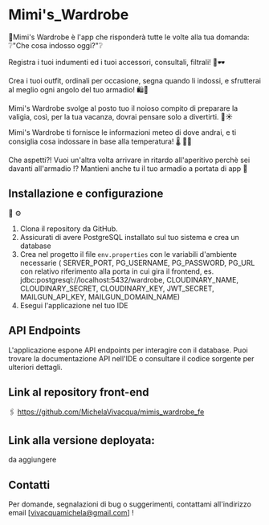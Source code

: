 # Mimi's_Wardrobe

🎀Mimi's Wardrobe è l'app che risponderà tutte le volte alla tua domanda: ❔"Che cosa indosso oggi?"❔

Registra i tuoi indumenti ed i tuoi accessori, consultali, filtrali! 👗🕶️

Crea i tuoi outfit, ordinali per occasione, segna quando li indossi,
e sfrutterai al meglio ogni angolo del tuo armadio! 🛍️👠

Mimi's Wardrobe svolge al posto tuo il noioso compito di preparare la valigia, così, per la tua vacanza, dovrai pensare solo a divertirti. 🧳☀

Mimi's Wardrobe ti fornisce le informazioni meteo di dove andrai, e ti consiglia cosa indossare in base alla temperatura! 🌡 👙🧥

Che aspetti?! Vuoi un'altra volta arrivare in ritardo all'aperitivo perchè sei davanti all'armadio ⁉️
Mantieni anche tu il tuo armadio a portata di app 📱

## Installazione e configurazione

🔧 ⚙️

1. Clona il repository da GitHub.
2. Assicurati di avere PostgreSQL installato sul tuo sistema e crea un database
3. Crea nel progetto il file `env.properties` con le variabili d'ambiente necessarie ( SERVER_PORT, PG_USERNAME, PG_PASSWORD, PG_URL con relativo riferimento alla porta in cui gira il frontend, es. jdbc:postgresql://localhost:5432/wardrobe, CLOUDINARY_NAME, CLOUDINARY_SECRET, CLOUDINARY_KEY, JWT_SECRET, MAILGUN_API_KEY, MAILGUN_DOMAIN_NAME)
4. Esegui l'applicazione nel tuo IDE

## API Endpoints

L'applicazione espone API endpoints per interagire con il database. Puoi trovare la documentazione API nell'IDE o consultare il codice sorgente per ulteriori dettagli.

## Link al repository front-end

🖇️
https://github.com/MichelaVivacqua/mimis_wardrobe_fe

## Link alla versione deployata:

da aggiungere

## Contatti

Per domande, segnalazioni di bug o suggerimenti, contattami all'indirizzo email [vivacquamichela@gmail.com] !

